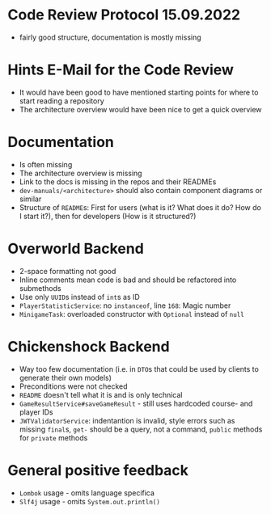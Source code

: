 # Code Review Protocol 15.09.2022

- fairly good structure, documentation is mostly missing

# Hints E-Mail for the Code Review

- It would have been good to have mentioned starting points for where to start reading a repository
- The architecture overview would have been nice to get a quick overview

# Documentation

- Is often missing
- The architecture overview is missing
- Link to the docs is missing in the repos and their READMEs
- `dev-manuals/<architecture>` should also contain component diagrams or similar
- Structure of `README`s: First for users (what is it? What does it do? How do I start it?), then for developers (How is it structured?)

# Overworld Backend

- 2-space formatting not good
- Inline comments mean code is bad and should be refactored into submethods
- Use only `UUID`s instead of `int`s as ID
- `PlayerStatisticService`: no `instanceof`, line `168`: Magic number
- `MinigameTask`: overloaded constructor with `Optional` instead of `null`

# Chickenshock Backend

- Way too few documentation (i.e. in `DTO`s that could be used by clients to generate their own models)
- Preconditions were not checked
- `README` doesn't tell what it is and is only technical
- `GameResultService#saveGameResult` - still uses hardcoded course- and player IDs
- `JWTValidatorService`: indentantion is invalid, style errors such as missing `final`s, `get-` should be a query, not a command, `public` methods for `private` methods

# General positive feedback

- `Lombok` usage - omits language specifica
- `Slf4j` usage - omits `System.out.println()`

